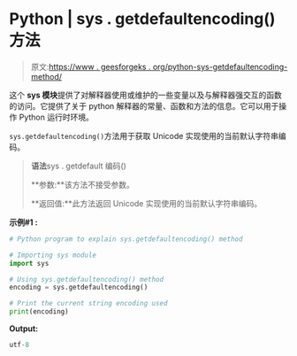 # Python | sys . getdefaultencoding()方法

> 原文:[https://www . geesforgeks . org/python-sys-getdefaultencoding-method/](https://www.geeksforgeeks.org/python-sys-getdefaultencoding-method/)

这个 **sys 模块**提供了对解释器使用或维护的一些变量以及与解释器强交互的函数的访问。它提供了关于 python 解释器的常量、函数和方法的信息。它可以用于操作 Python 运行时环境。

`sys.getdefaultencoding()`方法用于获取 Unicode 实现使用的当前默认字符串编码。

> **语法**sys . getdefault 编码()
> 
> **参数:**该方法不接受参数。
> 
> **返回值:**此方法返回 Unicode 实现使用的当前默认字符串编码。

**示例#1 :**

```py
# Python program to explain sys.getdefaultencoding() method 

# Importing sys module 
import sys 

# Using sys.getdefaultencoding() method 
encoding = sys.getdefaultencoding() 

# Print the current string encoding used 
print(encoding) 
```

**Output:**

```py
utf-8

```